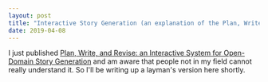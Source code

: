 ```yaml
---
layout: post
title: "Interactive Story Generation (an explanation of the Plan, Write, and Revise paper)"
date: 2019-04-08
---
```


I just published [Plan, Write, and Revise: an Interactive System for Open-Domain Story Generation](https://arxiv.org/abs/1904.02357) 
and am aware that people not in my field cannot really understand it. So I'll be writing up a layman's version here shortly.



